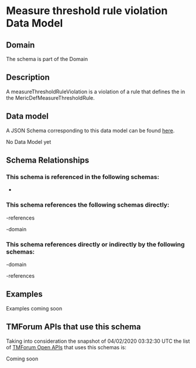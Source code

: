 # Measure threshold rule violation Data Model

## Domain

The  schema is part of the  Domain

## Description

A measureThresholdRuleViolation is a violation of a rule that defines the in the 
MericDefMeasureThresholdRule.

## Data model

A JSON Schema corresponding to this data model can be found
[here](https://github.com/tmforum-rand/schemas/blob/candidates/Service/MeasureThresholdRuleViolation.schema.json).

No Data Model yet

## Schema Relationships

### This schema is referenced in the following schemas:

-

### This schema references the following schemas directly:

-references

-domain

### This schema references directly or indirectly by the following schemas:

-domain

-references



## Examples

Examples coming soon

## TMForum APIs that use this schema

Taking into consideration the snapshot of 04/02/2020 03:32:30 UTC the list of [TMForum Open APIs](https://www.tmforum.org/open-apis/) that uses this schemas is:

Coming soon